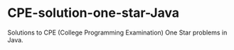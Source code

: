 # CPE-solution-one-star-Java
Solutions to CPE (College Programming Examination) One Star problems in Java.
